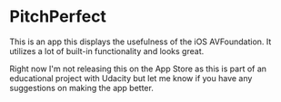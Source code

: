 # PitchPerfect

This is an app this displays the usefulness of the iOS AVFoundation. It utilizes a lot of built-in functionality and looks great.


Right now I'm not releasing this on the App Store as this is part of an educational project with Udacity but let me know if
you have any suggestions on making the app better.
